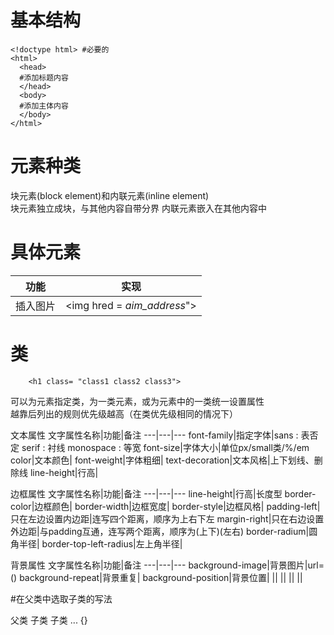 # 基本结构

    <!doctype html> #必要的
    <html>
      <head>
      #添加标题内容
      </head>
      <body>
      #添加主体内容
      </body>
    </html>

# 元素种类
块元素(block element)和内联元素(inline element)  
块元素独立成块，与其他内容自带分界
内联元素嵌入在其他内容中
# 具体元素
功能|实现
---|---
插入图片|<img hred = *aim_address*">
# 类
        <h1 class= "class1 class2 class3">
可以为元素指定类，为一类元素，或为元素中的一类统一设置属性  
越靠后列出的规则优先级越高（在类优先级相同的情况下）  

文本属性
文字属性名称|功能|备注
---|---|---
font-family|指定字体|sans : 表否定  serif : 衬线  monospace : 等宽 
font-size|字体大小|单位px/small类/%/em
color|文本颜色|
font-weight|字体粗细|
text-decoration|文本风格|上下划线、删除线
line-height|行高|

边框属性
文字属性名称|功能|备注
---|---|---
line-height|行高|长度型
border-color|边框颜色|
border-width|边框宽度|
border-style|边框风格|
padding-left|只在左边设置内边距|连写四个距离，顺序为上右下左
margin-right|只在右边设置外边距|与padding互通，连写两个距离，顺序为(上下)(左右)
border-radium|圆角半径|
border-top-left-radius|左上角半径|

背景属性
文字属性名称|功能|备注
---|---|---
background-image|背景图片|url=()
background-repeat|背景重复|
background-position|背景位置|
||
||
||
||

#在父类中选取子类的写法

父类 子类 子类 ... {}
